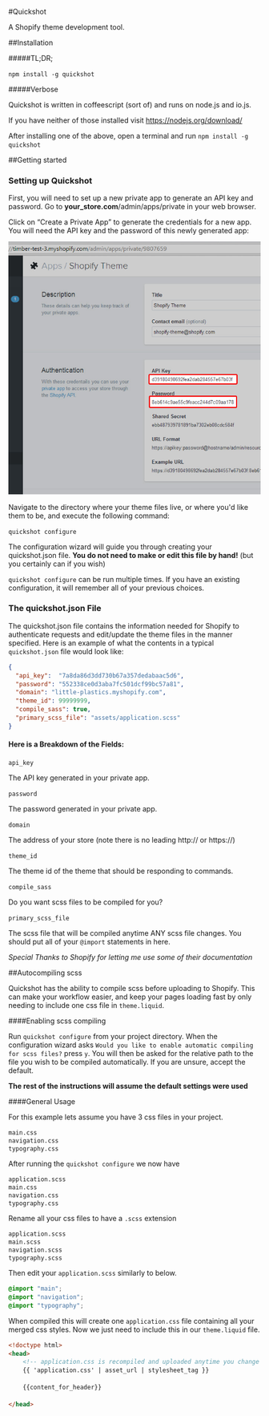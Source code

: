 #Quickshot

A Shopify theme development tool.

##Installation

#####TL;DR;

`npm install -g quickshot`

#####Verbose

Quickshot is written in coffeescript (sort of) and runs on node.js and io.js.

If you have neither of those installed visit https://nodejs.org/download/

After installing one of the above, open a terminal and run `npm install -g quickshot`

##Getting started

### Setting up Quickshot

First, you will need to set up a new private app to generate an API key and password. Go to **your_store.com**/admin/apps/private in your web browser.

Click on “Create a Private App” to generate the credentials for a new app. You will need the API key and the password of this newly generated app:

![api-key-and-password](doc/API-key-and-password.jpg)

Navigate to the directory where your theme files live, or where you'd like them to be, and execute the following command:

`quickshot configure`

The configuration wizard will guide you through creating your quickshot.json file. **You do not need to make or edit this file by hand!** (but you certainly can if you wish)

`quickshot configure` can be run multiple times. If you have an existing configuration, it will remember all of your previous choices.

### The quickshot.json File
The quickshot.json file contains the information needed for Shopify to authenticate requests and edit/update the theme files in the manner specified. Here is an example of what the contents in a typical `quickshot.json` file would look like:

```json
{
  "api_key":  "7a8da86d3dd730b67a357dedabaac5d6",
  "password": "552338ce0d3aba7fc501dcf99bc57a81",
  "domain": "little-plastics.myshopify.com",
  "theme_id": 99999999,
  "compile_sass": true,
  "primary_scss_file": "assets/application.scss"
}
```


#### Here is a Breakdown of the Fields:

`api_key`

The API key generated in your private app.

`password`

The password generated in your private app.

`domain`

The address of your store (note there is no leading http:// or https://)

`theme_id`

The theme id of the theme that should be responding to commands.

`compile_sass`

Do you want scss files to be compiled for you?

`primary_scss_file`

The scss file that will be compiled anytime ANY scss file changes. You should put all of your `@import` statements in here.

*Special Thanks to Shopify for letting me use some of their documentation*

##Autocompiling scss

Quickshot has the ability to compile scss before uploading to Shopify. This can make your workflow easier, and keep your pages loading fast by only needing to include one css file in `theme.liquid`.

####Enabling scss compiling

Run `quickshot configure` from your project directory. When the configuration wizard asks `Would you like to enable automatic compiling for scss files?` press `y`. You will then be asked for the relative path to the file you wish to be compiled automatically. If you are unsure, accept the default.

**The rest of the instructions will assume the default settings were used**

####General Usage

For this example lets assume you have 3 css files in your project.

```
main.css
navigation.css
typography.css
```

After running the `quickshot configure` we now have

```
application.scss
main.css
navigation.css
typography.css
```

Rename all your css files to have a `.scss` extension

```
application.scss
main.scss
navigation.scss
typography.scss
```

Then edit your `application.scss` similarly to below.

```scss
@import "main";
@import "navigation";
@import "typography";
```

When compiled this will create one `application.css` file containing all your merged css styles. Now we just need to include this in our `theme.liquid` file.

```html
<!doctype html>
<head>
    <!-- application.css is recompiled and uploaded anytime you change ANY .scss file in your project. -->
    {{ 'application.css' | asset_url | stylesheet_tag }}

    {{content_for_header}}

</head>
```
